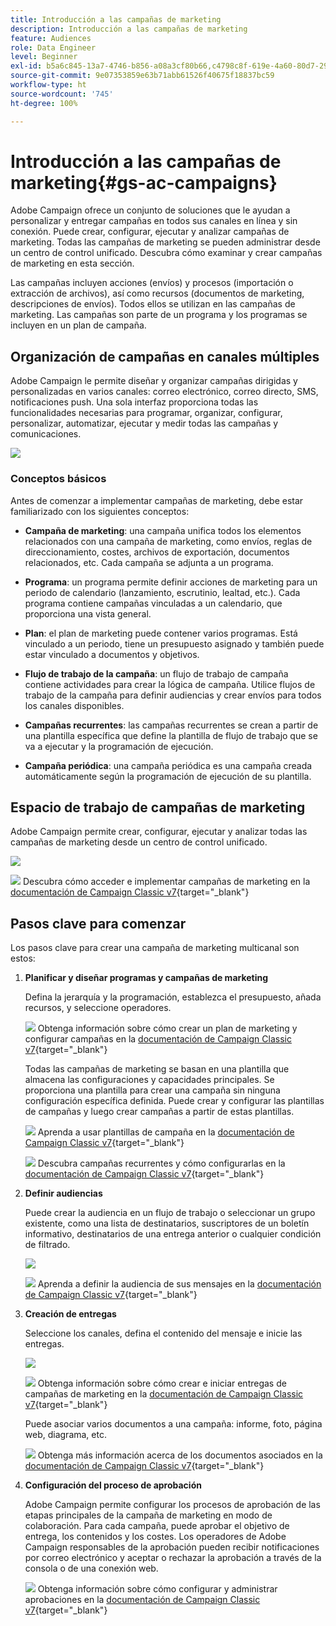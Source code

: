 ```yaml
---
title: Introducción a las campañas de marketing
description: Introducción a las campañas de marketing
feature: Audiences
role: Data Engineer
level: Beginner
exl-id: b5a6c845-13a7-4746-b856-a08a3cf80b66,c4798c8f-619e-4a60-80d7-29b9e4c61168
source-git-commit: 9e07353859e63b71abb61526f40675f18837bc59
workflow-type: ht
source-wordcount: '745'
ht-degree: 100%

---
```


# Introducción a las campañas de marketing{#gs-ac-campaigns}

Adobe Campaign ofrece un conjunto de soluciones que le ayudan a personalizar y entregar campañas en todos sus canales en línea y sin conexión. Puede crear, configurar, ejecutar y analizar campañas de marketing. Todas las campañas de marketing se pueden administrar desde un centro de control unificado. Descubra cómo examinar y crear campañas de marketing en esta sección.

Las campañas incluyen acciones (envíos) y procesos (importación o extracción de archivos), así como recursos (documentos de marketing, descripciones de envíos). Todos ellos se utilizan en las campañas de marketing. Las campañas son parte de un programa y los programas se incluyen en un plan de campaña.

## Organización de campañas en canales múltiples

Adobe Campaign le permite diseñar y organizar campañas dirigidas y personalizadas en varios canales: correo electrónico, correo directo, SMS, notificaciones push. Una sola interfaz proporciona todas las funcionalidades necesarias para programar, organizar, configurar, personalizar, automatizar, ejecutar y medir todas las campañas y comunicaciones.

![](assets/campaign-tab.png)

### Conceptos básicos

Antes de comenzar a implementar campañas de marketing, debe estar familiarizado con los siguientes conceptos:

* **Campaña de marketing**: una campaña unifica todos los elementos relacionados con una campaña de marketing, como envíos, reglas de direccionamiento, costes, archivos de exportación, documentos relacionados, etc. Cada campaña se adjunta a un programa.

* **Programa**: un programa permite definir acciones de marketing para un periodo de calendario (lanzamiento, escrutinio, lealtad, etc.). Cada programa contiene campañas vinculadas a un calendario, que proporciona una vista general.

* **Plan**: el plan de marketing puede contener varios programas. Está vinculado a un periodo, tiene un presupuesto asignado y también puede estar vinculado a documentos y objetivos.

* **Flujo de trabajo de la campaña**: un flujo de trabajo de campaña contiene actividades para crear la lógica de campaña. Utilice flujos de trabajo de la campaña para definir audiencias y crear envíos para todos los canales disponibles.

* **Campañas recurrentes**: las campañas recurrentes se crean a partir de una plantilla específica que define la plantilla de flujo de trabajo que se va a ejecutar y la programación de ejecución.

* **Campaña periódica**: una campaña periódica es una campaña creada automáticamente según la programación de ejecución de su plantilla.

## Espacio de trabajo de campañas de marketing

Adobe Campaign permite crear, configurar, ejecutar y analizar todas las campañas de marketing desde un centro de control unificado.

![](assets/calendar.png)

![](../assets/do-not-localize/book.png) Descubra cómo acceder e implementar campañas de marketing en la [documentación de Campaign Classic v7](https://experienceleague.adobe.com/docs/campaign-classic/using/orchestrating-campaigns/about-marketing-campaigns/accessing-marketing-campaigns.html?lang=es#orchestrating-campaigns){target=&quot;_blank&quot;}


## Pasos clave para comenzar

Los pasos clave para crear una campaña de marketing multicanal son estos:

1. **Planificar y diseñar programas y campañas de marketing**

   Defina la jerarquía y la programación, establezca el presupuesto, añada recursos, y seleccione operadores.

   ![](../assets/do-not-localize/book.png) Obtenga información sobre cómo crear un plan de marketing y configurar campañas en la [documentación de Campaign Classic v7](https://experienceleague.adobe.com/docs/campaign-classic/using/orchestrating-campaigns/orchestrate-campaigns/setting-up-marketing-campaigns.html?lang=es#creating-plan-and-program-hierarchy){target=&quot;_blank&quot;}

   Todas las campañas de marketing se basan en una plantilla que almacena las configuraciones y capacidades principales. Se proporciona una plantilla para crear una campaña sin ninguna configuración específica definida. Puede crear y configurar las plantillas de campañas y luego crear campañas a partir de estas plantillas.

   ![](../assets/do-not-localize/book.png) Aprenda a usar plantillas de campaña en la [documentación de Campaign Classic v7](https://experienceleague.adobe.com/docs/campaign-classic/using/orchestrating-campaigns/orchestrate-campaigns/marketing-campaign-templates.html?lang=es#orchestrating-campaigns){target=&quot;_blank&quot;}

   ![](../assets/do-not-localize/book.png) Descubra campañas recurrentes y cómo configurarlas en la [documentación de Campaign Classic v7](https://experienceleague.adobe.com/docs/campaign-classic/using/orchestrating-campaigns/orchestrate-campaigns/setting-up-marketing-campaigns.html?lang=es#recurring-and-periodic-campaigns){target=&quot;_blank&quot;}

1. **Definir audiencias**

   Puede crear la audiencia en un flujo de trabajo o seleccionar un grupo existente, como una lista de destinatarios, suscriptores de un boletín informativo, destinatarios de una entrega anterior o cualquier condición de filtrado.

   ![](assets/campaign-wf.png)

   ![](../assets/do-not-localize/book.png) Aprenda a definir la audiencia de sus mensajes en la [documentación de Campaign Classic v7](https://experienceleague.adobe.com/docs/campaign-classic/using/orchestrating-campaigns/orchestrate-campaigns/marketing-campaign-target.html?lang=es#orchestrating-campaigns){target=&quot;_blank&quot;}

1. **Creación de entregas**

   Seleccione los canales, defina el contenido del mensaje e inicie las entregas.

   ![](assets/campaign-dashboard.png)

   ![](../assets/do-not-localize/book.png) Obtenga información sobre cómo crear e iniciar entregas de campañas de marketing en la [documentación de Campaign Classic v7](https://experienceleague.adobe.com/docs/campaign-classic/using/orchestrating-campaigns/orchestrate-campaigns/marketing-campaign-deliveries.html?lang=es#creating-deliveries){target=&quot;_blank&quot;}

   Puede asociar varios documentos a una campaña: informe, foto, página web, diagrama, etc.

   ![](../assets/do-not-localize/book.png) Obtenga más información acerca de los documentos asociados en la [documentación de Campaign Classic v7](https://experienceleague.adobe.com/docs/campaign-classic/using/orchestrating-campaigns/orchestrate-campaigns/marketing-campaign-assets.html?lang=es#adding-documents){target=&quot;_blank&quot;}

1. **Configuración del proceso de aprobación**

   Adobe Campaign permite configurar los procesos de aprobación de las etapas principales de la campaña de marketing en modo de colaboración. Para cada campaña, puede aprobar el objetivo de entrega, los contenidos y los costes. Los operadores de Adobe Campaign responsables de la aprobación pueden recibir notificaciones por correo electrónico y aceptar o rechazar la aprobación a través de la consola o de una conexión web.

   ![](../assets/do-not-localize/book.png) Obtenga información sobre cómo configurar y administrar aprobaciones en la [documentación de Campaign Classic v7](https://experienceleague.adobe.com/docs/campaign-classic/using/orchestrating-campaigns/orchestrate-campaigns/marketing-campaign-approval.html?lang=es#orchestrating-campaigns){target=&quot;_blank&quot;}

